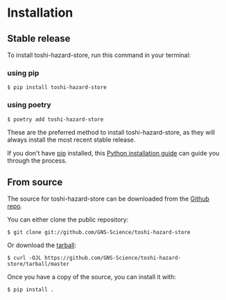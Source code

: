 # Installation

## Stable release

To install toshi-hazard-store, run this command in your
terminal:

### using  pip

``` console
$ pip install toshi-hazard-store
```

### using  poetry

``` console
$ poetry add toshi-hazard-store
```

These are the preferred method to install toshi-hazard-store, as they will always install the most recent stable release.

If you don't have [pip][] installed, this [Python installation guide][]
can guide you through the process.

## From source

The source for toshi-hazard-store can be downloaded from
the [Github repo][].

You can either clone the public repository:

``` console
$ git clone git://github.com/GNS-Science/toshi-hazard-store
```

Or download the [tarball][]:

``` console
$ curl -OJL https://github.com/GNS-Science/toshi-hazard-store/tarball/master
```

Once you have a copy of the source, you can install it with:

``` console
$ pip install .
```

  [pip]: https://pip.pypa.io
  [Python installation guide]: http://docs.python-guide.org/en/latest/starting/installation/
  [Github repo]: https://github.com/%7B%7B%20cookiecutter.github_username%20%7D%7D/%7B%7B%20cookiecutter.project_slug%20%7D%7D
  [tarball]: https://github.com/%7B%7B%20cookiecutter.github_username%20%7D%7D/%7B%7B%20cookiecutter.project_slug%20%7D%7D/tarball/master
